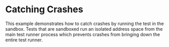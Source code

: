 # Catching Crashes

This example demonstrates how to catch crashes by running the test in the sandbox.
Tests that are sandboxed run an isolated address space from the main test runner process which prevents crashes from bringing down the entire test runner.
